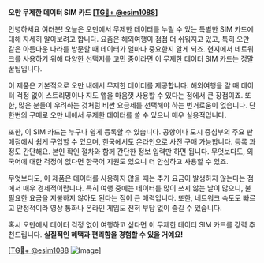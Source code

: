 **오만 무제한 데이터 SIM 카드 [[TG💪+ @esim1088](https://t.me/s/esim1088)]**

안녕하세요 여러분! 오늘은 오만에서 무제한 데이터를 누릴 수 있는 특별한 SIM 카드에 대해 자세히 알아보려고 합니다. 요즘은 해외여행이 점점 더 쉬워지고 있고, 특히 오만 같은 아름다운 나라를 방문할 때 데이터가 얼마나 중요한지 알게 되죠. 현지에서 네트워크를 사용하기 위해 다양한 선택지를 고민 중이라면 이 무제한 데이터 SIM 카드는 정말 꿀팁입니다.

이 제품은 기본적으로 오만 내에서 무제한 데이터를 제공합니다. 해외여행을 갈 때 데이터 걱정 없이 스트리밍이나 지도 앱을 마음껏 사용할 수 있다는 점에서 큰 장점이죠. 또한, 많은 분들이 우려하는 것처럼 비싼 요금제를 선택해야 하는 번거로움이 없습니다. 단 한번의 구매로 오만 내에서 무제한 데이터를 쓸 수 있으니 매우 실용적입니다.

또한, 이 SIM 카드는 누구나 쉽게 등록할 수 있습니다. 공항이나 도시 중심부의 주요 판매점에서 쉽게 구입할 수 있으며, 한국에서도 온라인으로 사전 구매 가능합니다. 등록 과정도 간단해요. 본인 확인 절차와 함께 간단한 정보 입력만 하면 됩니다. 무엇보다도, 외국어에 대한 걱정이 없다면 한국어 지원도 있으니 더 안심하고 사용할 수 있죠.

무엇보다도, 이 제품은 데이터를 사용하지 않을 때는 추가 요금이 발생하지 않는다는 점에서 매우 경제적이랍니다. 특히 여행 중에는 데이터를 많이 쓰지 않는 날이 많으니, 불필요한 요금을 지불하지 않아도 된다는 점이 큰 매력입니다. 또한, 네트워크 속도도 빠르고 안정적이라 영상 통화나 온라인 게임도 전혀 부담 없이 즐길 수 있습니다.

혹시 오만에서 데이터 걱정 없이 여행하고 싶다면 이 무제한 데이터 SIM 카드를 강력 추천드립니다. **실질적인 혜택과 편리함을 경험할 수 있을 거예요!**

[[TG💪+ @esim1088](https://t.me/s/esim1088) ![Image](https://i.postimg.cc/Y0z9fWf4/image.png)]